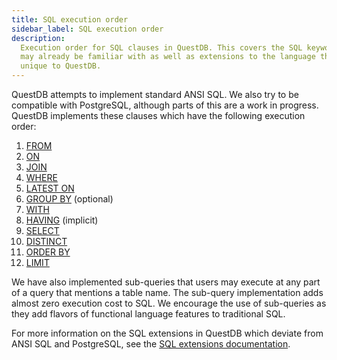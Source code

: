 ```yaml
---
title: SQL execution order
sidebar_label: SQL execution order
description:
  Execution order for SQL clauses in QuestDB. This covers the SQL keywords you
  may already be familiar with as well as extensions to the language that are
  unique to QuestDB.
---
```


QuestDB attempts to implement standard ANSI SQL. We also try to be compatible
with PostgreSQL, although parts of this are a work in progress. QuestDB
implements these clauses which have the following execution order:

1. [FROM](/docs/reference/sql/select)
2. [ON](/docs/reference/sql/join)
3. [JOIN](/docs/reference/sql/join)
4. [WHERE](/docs/reference/sql/where)
5. [LATEST ON](/docs/reference/sql/latest-on)
6. [GROUP BY](/docs/reference/sql/group-by) (optional)
7. [WITH](/docs/reference/sql/with)
8. [HAVING](/docs/concept/sql-extensions#implicit-having) (implicit)
9. [SELECT](/docs/reference/sql/select)
10. [DISTINCT](/docs/reference/sql/distinct)
11. [ORDER BY](/docs/reference/sql/order-by)
12. [LIMIT](/docs/reference/sql/limit)

We have also implemented sub-queries that users may execute at any part of a
query that mentions a table name. The sub-query implementation adds almost zero
execution cost to SQL. We encourage the use of sub-queries as they add flavors
of functional language features to traditional SQL.

For more information on the SQL extensions in QuestDB which deviate from ANSI
SQL and PostgreSQL, see the
[SQL extensions documentation](/docs/concept/sql-extensions).

